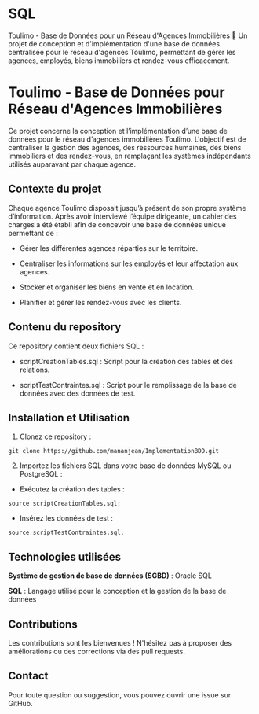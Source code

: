 # SQL
Toulimo - Base de Données pour un Réseau d'Agences Immobilières 🏢 Un projet de conception et d'implémentation d'une base de données centralisée pour le réseau d'agences Toulimo, permettant de gérer les agences, employés, biens immobiliers et rendez-vous efficacement.

# Toulimo - Base de Données pour Réseau d'Agences Immobilières

Ce projet concerne la conception et l’implémentation d’une base de données pour le réseau d’agences immobilières Toulimo. L'objectif est de centraliser la gestion des agences, des ressources humaines, des biens immobiliers et des rendez-vous, en remplaçant les systèmes indépendants utilisés auparavant par chaque agence.

## Contexte du projet

Chaque agence Toulimo disposait jusqu’à présent de son propre système d’information. Après avoir interviewé l’équipe dirigeante, un cahier des charges a été établi afin de concevoir une base de données unique permettant de :

- Gérer les différentes agences réparties sur le territoire.

- Centraliser les informations sur les employés et leur affectation aux agences.

- Stocker et organiser les biens en vente et en location.

- Planifier et gérer les rendez-vous avec les clients.

## Contenu du repository

Ce repository contient deux fichiers SQL :

- scriptCreationTables.sql : Script pour la création des tables et des relations.

- scriptTestContraintes.sql : Script pour le remplissage de la base de données avec des données de test.

## Installation et Utilisation

1. Clonez ce repository :
```
git clone https://github.com/mananjean/ImplementationBDD.git
```
2. Importez les fichiers SQL dans votre base de données MySQL ou PostgreSQL :

- Exécutez la création des tables :
```
source scriptCreationTables.sql;
```
- Insérez les données de test :
```
source scriptTestContraintes.sql;
```

## Technologies utilisées

**Système de gestion de base de données (SGBD)** : Oracle SQL

**SQL** : Langage utilisé pour la conception et la gestion de la base de données

## Contributions

Les contributions sont les bienvenues ! N'hésitez pas à proposer des améliorations ou des corrections via des pull requests.

## Contact

Pour toute question ou suggestion, vous pouvez ouvrir une issue sur GitHub.
